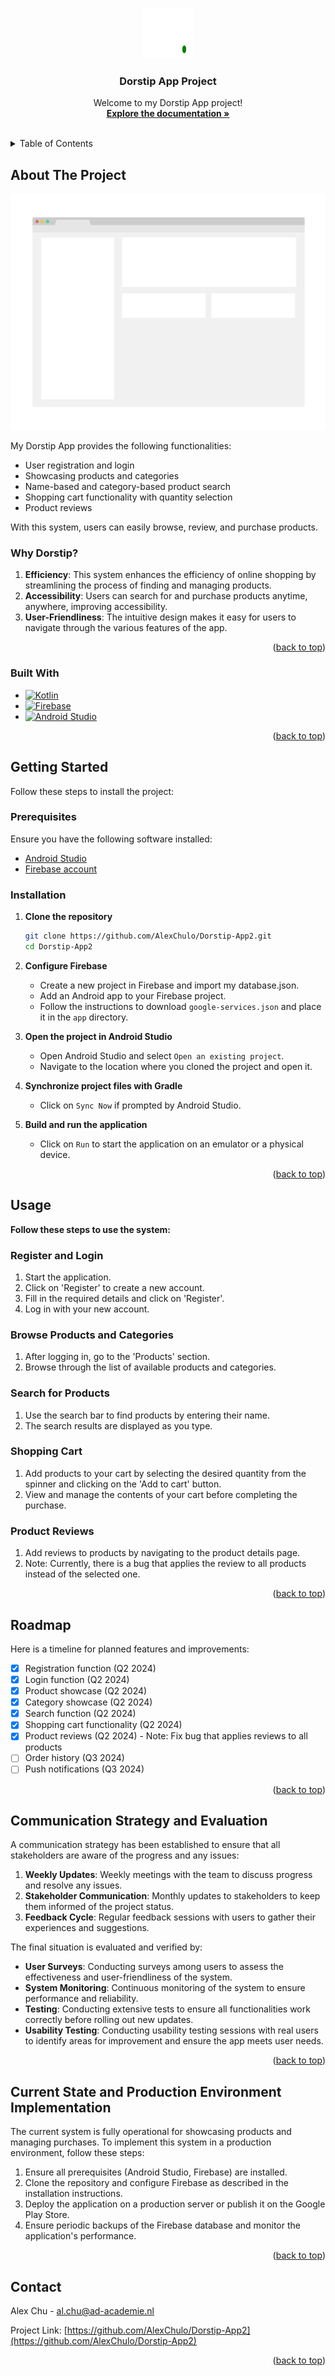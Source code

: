 <a name="readme-top"></a>
<!-- PROJECT LOGO -->
<br />
<div align="center">
  <a href="https://github.com/AlexChulo/Dorstip-App2">
    <img src="images/logo.png" alt="Logo" width="80" height="80">
  </a>

  <h3 align="center">Dorstip App Project</h3>

  <p align="center">
    Welcome to my Dorstip App project!
    <br />
    <a href="https://github.com/AlexChulo/Dorstip-App2"><strong>Explore the documentation »</strong></a>
    <br />
    <br />
  </p>
</div>

<!-- TABLE OF CONTENTS -->
<details>
  <summary>Table of Contents</summary>
  <ol>
    <li>
      <a href="#about-the-project">About The Project</a>
      <ul>
        <li><a href="#built-with">Built With</a></li>
      </ul>
    </li>
    <li>
      <a href="#getting-started">Getting Started</a>
      <ul>
        <li><a href="#prerequisites">Prerequisites</a></li>
        <li><a href="#installation">Installation</a></li>
      </ul>
    </li>
    <li><a href="#usage">Usage</a></li>
    <li><a href="#roadmap">Roadmap</a></li>
    <li><a href="#communication-strategy">Communication Strategy and Evaluation</a></li>
    <li><a href="#current-state-and-implementation">Current State and Production Environment Implementation</a></li>
    <li><a href="#contact">Contact</a></li>
  </ol>
</details>

<!-- ABOUT THE PROJECT -->
## About The Project

<img src="images/screenshot.png">

My Dorstip App provides the following functionalities:

- User registration and login
- Showcasing products and categories
- Name-based and category-based product search
- Shopping cart functionality with quantity selection
- Product reviews

With this system, users can easily browse, review, and purchase products.

### Why Dorstip?

1. **Efficiency**: This system enhances the efficiency of online shopping by streamlining the process of finding and managing products.
2. **Accessibility**: Users can search for and purchase products anytime, anywhere, improving accessibility.
3. **User-Friendliness**: The intuitive design makes it easy for users to navigate through the various features of the app.

<p align="right">(<a href="#readme-top">back to top</a>)</p>

### Built With

[//]: # (Icons)
[Kotlin]: https://img.shields.io/badge/Kotlin-0095D5?style=for-the-badge&logo=kotlin&logoColor=white
[Firebase]: https://img.shields.io/badge/Firebase-FFCA28?style=for-the-badge&logo=firebase&logoColor=white
[Android Studio]: https://img.shields.io/badge/Android%20Studio-3DDC84?style=for-the-badge&logo=android-studio&logoColor=white

[//]: # (URLs)
[Kotlin-url]: https://kotlinlang.org/
[Firebase-url]: https://firebase.google.com/
[Android Studio-url]: https://developer.android.com/studio

[//]: # (Badges)
* [![Kotlin][Kotlin]][Kotlin-url]
* [![Firebase][Firebase]][Firebase-url]
* [![Android Studio][Android Studio]][Android Studio-url]

<p align="right">(<a href="#readme-top">back to top</a>)</p>

## Getting Started

Follow these steps to install the project:

### Prerequisites

Ensure you have the following software installed:
- [Android Studio](https://developer.android.com/studio)
- [Firebase account](https://firebase.google.com/)

### Installation

1. **Clone the repository**
    ```sh
    git clone https://github.com/AlexChulo/Dorstip-App2.git
    cd Dorstip-App2
    ```

2. **Configure Firebase**
    - Create a new project in Firebase and import my database.json.
    - Add an Android app to your Firebase project.
    - Follow the instructions to download `google-services.json` and place it in the `app` directory.

3. **Open the project in Android Studio**
    - Open Android Studio and select `Open an existing project`.
    - Navigate to the location where you cloned the project and open it.

4. **Synchronize project files with Gradle**
    - Click on `Sync Now` if prompted by Android Studio.

5. **Build and run the application**
    - Click on `Run` to start the application on an emulator or a physical device.

<p align="right">(<a href="#readme-top">back to top</a>)</p>

## Usage

**Follow these steps to use the system:**

### Register and Login

1. Start the application.
2. Click on 'Register' to create a new account.
3. Fill in the required details and click on 'Register'.
4. Log in with your new account.

### Browse Products and Categories

1. After logging in, go to the 'Products' section.
2. Browse through the list of available products and categories.

### Search for Products

1. Use the search bar to find products by entering their name.
2. The search results are displayed as you type.

### Shopping Cart

1. Add products to your cart by selecting the desired quantity from the spinner and clicking on the 'Add to cart' button.
2. View and manage the contents of your cart before completing the purchase.

### Product Reviews

1. Add reviews to products by navigating to the product details page.
2. Note: Currently, there is a bug that applies the review to all products instead of the selected one.

<p align="right">(<a href="#readme-top">back to top</a>)</p>

## Roadmap

Here is a timeline for planned features and improvements:

- [x] Registration function (Q2 2024)
- [x] Login function (Q2 2024)
- [x] Product showcase (Q2 2024)
- [x] Category showcase (Q2 2024)
- [x] Search function (Q2 2024)
- [x] Shopping cart functionality (Q2 2024)
- [x] Product reviews (Q2 2024) - Note: Fix bug that applies reviews to all products
- [ ] Order history (Q3 2024)
- [ ] Push notifications (Q3 2024)

<p align="right">(<a href="#readme-top">back to top</a>)</p>

## Communication Strategy and Evaluation

A communication strategy has been established to ensure that all stakeholders are aware of the progress and any issues:

1. **Weekly Updates**: Weekly meetings with the team to discuss progress and resolve any issues.
2. **Stakeholder Communication**: Monthly updates to stakeholders to keep them informed of the project status.
3. **Feedback Cycle**: Regular feedback sessions with users to gather their experiences and suggestions.

The final situation is evaluated and verified by:
- **User Surveys**: Conducting surveys among users to assess the effectiveness and user-friendliness of the system.
- **System Monitoring**: Continuous monitoring of the system to ensure performance and reliability.
- **Testing**: Conducting extensive tests to ensure all functionalities work correctly before rolling out new updates.
- **Usability Testing**: Conducting usability testing sessions with real users to identify areas for improvement and ensure the app meets user needs.

<p align="right">(<a href="#readme-top">back to top</a>)</p>

## Current State and Production Environment Implementation

The current system is fully operational for showcasing products and managing purchases. To implement this system in a production environment, follow these steps:

1. Ensure all prerequisites (Android Studio, Firebase) are installed.
2. Clone the repository and configure Firebase as described in the installation instructions.
3. Deploy the application on a production server or publish it on the Google Play Store.
4. Ensure periodic backups of the Firebase database and monitor the application's performance.

<p align="right">(<a href="#readme-top">back to top</a>)</p>

<!-- CONTACT -->
## Contact

Alex Chu - [al.chu@ad-academie.nl](mailto:al.chu@ad-academie.nl)

Project Link: [https://github.com/AlexChulo/Dorstip-App2](https://github.com/AlexChulo/Dorstip-App2)

<p align="right">(<a href="#readme-top">back to top</a>)</p>
